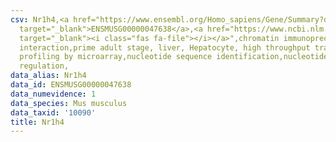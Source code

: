```yaml
---
csv: Nr1h4,<a href="https://www.ensembl.org/Homo_sapiens/Gene/Summary?db=core;g=ENSMUSG00000047638"
  target="_blank">ENSMUSG00000047638</a>,<a href="https://www.ncbi.nlm.nih.gov/pubmed/23834426"
  target="_blank"><i class="fas fa-file"></i></a>",chromatin immunoprecipitation assay,direct
  interaction,prime adult stage, liver, Hepatocyte, high throughput transcription
  profiling by microarray,nucleotide sequence identification,nucleotide sequence identification,transcriptional
  regulation,
data_alias: Nr1h4
data_id: ENSMUSG00000047638
data_numevidence: 1
data_species: Mus musculus
data_taxid: '10090'
title: Nr1h4
---
```

